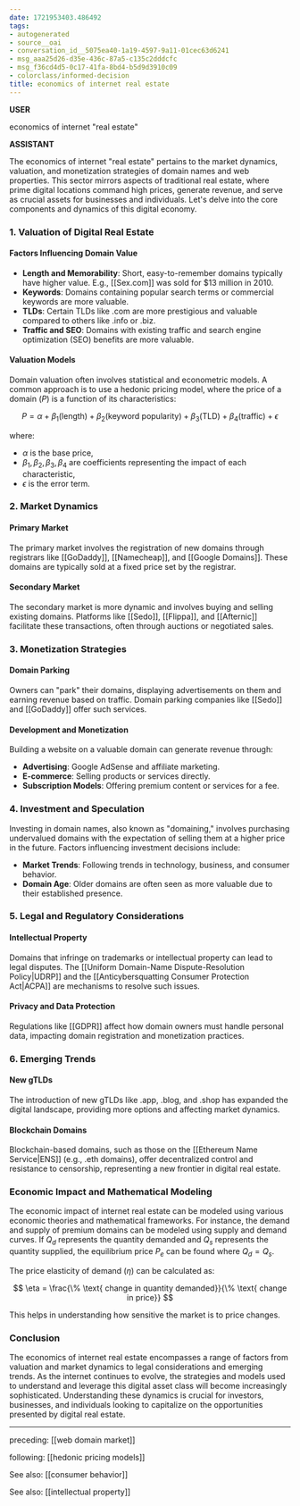 ```yaml
---
date: 1721953403.486492
tags:
- autogenerated
- source__oai
- conversation_id__5075ea40-1a19-4597-9a11-01cec63d6241
- msg_aaa25d26-d35e-436c-87a5-c135c2dddcfc
- msg_f36cd4d5-0c17-41fa-8bd4-b5d9d3910c09
- colorclass/informed-decision
title: economics of internet real estate
---
```


**USER**

economics of internet "real estate"


**ASSISTANT**

The economics of internet "real estate" pertains to the market dynamics, valuation, and monetization strategies of domain names and web properties. This sector mirrors aspects of traditional real estate, where prime digital locations command high prices, generate revenue, and serve as crucial assets for businesses and individuals. Let's delve into the core components and dynamics of this digital economy.

### 1. Valuation of Digital Real Estate

#### Factors Influencing Domain Value

- **Length and Memorability**: Short, easy-to-remember domains typically have higher value. E.g., [[Sex.com]] was sold for $13 million in 2010.
- **Keywords**: Domains containing popular search terms or commercial keywords are more valuable.
- **TLDs**: Certain TLDs like .com are more prestigious and valuable compared to others like .info or .biz.
- **Traffic and SEO**: Domains with existing traffic and search engine optimization (SEO) benefits are more valuable.

#### Valuation Models

Domain valuation often involves statistical and econometric models. A common approach is to use a hedonic pricing model, where the price of a domain ($P$) is a function of its characteristics:

$$
P = \alpha + \beta_1 (\text{length}) + \beta_2 (\text{keyword popularity}) + \beta_3 (\text{TLD}) + \beta_4 (\text{traffic}) + \epsilon
$$

where:
- $\alpha$ is the base price,
- $\beta_1, \beta_2, \beta_3, \beta_4$ are coefficients representing the impact of each characteristic,
- $\epsilon$ is the error term.

### 2. Market Dynamics

#### Primary Market

The primary market involves the registration of new domains through registrars like [[GoDaddy]], [[Namecheap]], and [[Google Domains]]. These domains are typically sold at a fixed price set by the registrar.

#### Secondary Market

The secondary market is more dynamic and involves buying and selling existing domains. Platforms like [[Sedo]], [[Flippa]], and [[Afternic]] facilitate these transactions, often through auctions or negotiated sales.

### 3. Monetization Strategies

#### Domain Parking

Owners can "park" their domains, displaying advertisements on them and earning revenue based on traffic. Domain parking companies like [[Sedo]] and [[GoDaddy]] offer such services.

#### Development and Monetization

Building a website on a valuable domain can generate revenue through:
- **Advertising**: Google AdSense and affiliate marketing.
- **E-commerce**: Selling products or services directly.
- **Subscription Models**: Offering premium content or services for a fee.

### 4. Investment and Speculation

Investing in domain names, also known as "domaining," involves purchasing undervalued domains with the expectation of selling them at a higher price in the future. Factors influencing investment decisions include:

- **Market Trends**: Following trends in technology, business, and consumer behavior.
- **Domain Age**: Older domains are often seen as more valuable due to their established presence.

### 5. Legal and Regulatory Considerations

#### Intellectual Property

Domains that infringe on trademarks or intellectual property can lead to legal disputes. The [[Uniform Domain-Name Dispute-Resolution Policy|UDRP]] and the [[Anticybersquatting Consumer Protection Act|ACPA]] are mechanisms to resolve such issues.

#### Privacy and Data Protection

Regulations like [[GDPR]] affect how domain owners must handle personal data, impacting domain registration and monetization practices.

### 6. Emerging Trends

#### New gTLDs

The introduction of new gTLDs like .app, .blog, and .shop has expanded the digital landscape, providing more options and affecting market dynamics.

#### Blockchain Domains

Blockchain-based domains, such as those on the [[Ethereum Name Service|ENS]] (e.g., .eth domains), offer decentralized control and resistance to censorship, representing a new frontier in digital real estate.

### Economic Impact and Mathematical Modeling

The economic impact of internet real estate can be modeled using various economic theories and mathematical frameworks. For instance, the demand and supply of premium domains can be modeled using supply and demand curves. If $Q_d$ represents the quantity demanded and $Q_s$ represents the quantity supplied, the equilibrium price $P_e$ can be found where $Q_d = Q_s$.

The price elasticity of demand ($\eta$) can be calculated as:

$$
\eta = \frac{\% \text{ change in quantity demanded}}{\% \text{ change in price}}
$$

This helps in understanding how sensitive the market is to price changes.

### Conclusion

The economics of internet real estate encompasses a range of factors from valuation and market dynamics to legal considerations and emerging trends. As the internet continues to evolve, the strategies and models used to understand and leverage this digital asset class will become increasingly sophisticated. Understanding these dynamics is crucial for investors, businesses, and individuals looking to capitalize on the opportunities presented by digital real estate.


---

preceding: [[web domain market]]  


following: [[hedonic pricing models]]

See also: [[consumer behavior]]


See also: [[intellectual property]]